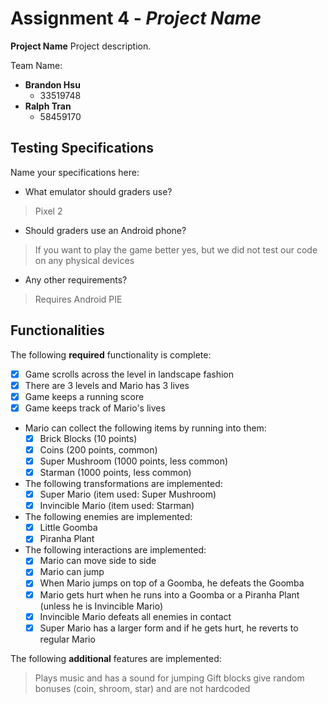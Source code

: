 # Assignment 4 - *Project Name*

**Project Name** Project description.

Team Name:
* **Brandon Hsu**
  - 33519748
* **Ralph Tran**
  - 58459170

## Testing Specifications
Name your specifications here:
* What emulator should graders use?
> Pixel 2
* Should graders use an Android phone? 
> If you want to play the game better yes, but we did not test our code on any physical devices
* Any other requirements?
> Requires Android PIE

## Functionalities
[//]: # (Write [x] to mark off what was accomplished.<br/>)
The following **required** functionality is complete:

* [x] Game scrolls across the level in landscape fashion
* [x] There are 3 levels and Mario has 3 lives
* [x] Game keeps a running score 
* [x] Game keeps track of Mario's lives
* Mario can collect the following items by running into them: 
	- [x] Brick Blocks (10 points)
	- [x] Coins (200 points, common)
	- [x] Super Mushroom (1000 points, less common)
	- [x] Starman (1000 points, less common)
* The following transformations are implemented: 
	- [x] Super Mario (item used: Super Mushroom)
	- [x] Invincible Mario (item used: Starman) 
* The following enemies are implemented: 
	- [x] Little Goomba
	- [x] Piranha Plant
* The following interactions are implemented: 
   - [x] Mario can move side to side
   - [x] Mario can jump
   - [x] When Mario jumps on top of a Goomba, he defeats the Goomba
   - [x] Mario gets hurt when he runs into a Goomba or a Piranha Plant (unless he is Invincible Mario)
   - [x] Invincible Mario defeats all enemies in contact
   - [x] Super Mario has a larger form and if he gets hurt, he reverts to regular Mario

[//]: # (* [x] Got any features?)
The following **additional** features are implemented:<br/>
> Plays music and has a sound for jumping
> Gift blocks give random bonuses (coin, shroom, star) and are not hardcoded
